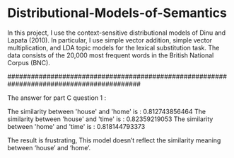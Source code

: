 # Distributional-Models-of-Semantics

In this project, I use the context-sensitive distributional models of Dinu and Lapata (2010). In particular, I use simple vector addition, simple vector multiplication, and LDA topic models for the lexical substitution task.
The data consists of the 20,000 most frequent words in the British National Corpus (BNC).

##########################################################################################

The answer for part C question 1 :

The similarity between 'house' and 'home' is : 0.812743856464
The similarity between 'house' and 'time' is : 0.82359219053
The similarity between 'home' and 'time' is : 0.818144793373

The result is frustrating, This model doesn’t reflect the similarity meaning between ‘house’ and ‘home’.

